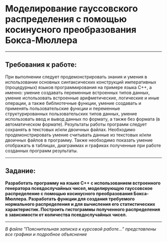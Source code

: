 # Моделирование гауссовского распределения с помощью косинусного преобразования Бокса-Мюллера

---

## Требования к работе:

При выполнении следует продемонстрировать знания и  умения в использовании основных синтаксических конструкций императивных (процедурных) языков программирования на примере языка С++, а именно: умение создавать переменные встроенных типов данных, умение использовать  встроенные арифметические, логические и иные операции, а также библиотечные  функции, умение создавать и применять пользовательские функции и переменные структурированных пользовательских типов данных, умение использовать ввод и вывод данных по формату, а также без формата (в автоматическом формате). Результаты работы программ следует сохранять в текстовых и/или двоичных файлах. Необходимо продемонстрировать умение считывать данные из текстовых и/или двоичных файлов в программу. Также необходимо показать умение отображать в таблицах, диаграммах и графиках полученные при работе созданных программ результаты.

---

## Задание:

**Разработать программу на языке С++ с использованием встроенного генератора псевдослучайных чисел, моделирующую гауссовское распределение с помощью косинусного преобразования Бокса-Мюллера. Разработать функции для создания требуемого нормального распределения и для вычисления его статистических характеристик. Построить гистограммы полученного распределения в зависимости от количества псевдослучайных чисел.**

---

*В файле "Пояснительная записка к курсовой работе..." представлены все графики и подробное объяснение*
